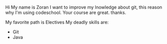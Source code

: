Hi My name is Zoran
I want to improve my lnowledge about git, this reason why I'm using codeschool.
Your course are great.
thanks.

My favorite path is Electives
My deadly skills are:
* Git
* Java
